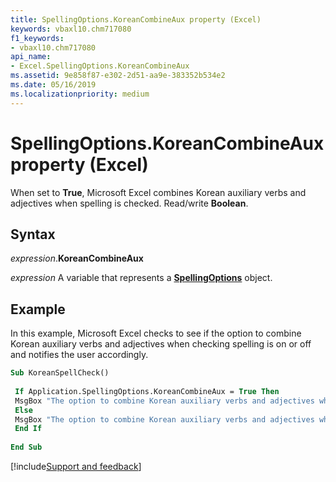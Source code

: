 ```yaml
---
title: SpellingOptions.KoreanCombineAux property (Excel)
keywords: vbaxl10.chm717080
f1_keywords:
- vbaxl10.chm717080
api_name:
- Excel.SpellingOptions.KoreanCombineAux
ms.assetid: 9e858f87-e302-2d51-aa9e-383352b534e2
ms.date: 05/16/2019
ms.localizationpriority: medium
---
```



# SpellingOptions.KoreanCombineAux property (Excel)

When set to **True**, Microsoft Excel combines Korean auxiliary verbs and adjectives when spelling is checked. Read/write **Boolean**.


## Syntax

_expression_.**KoreanCombineAux**

_expression_ A variable that represents a **[SpellingOptions](Excel.SpellingOptions.md)** object.


## Example

In this example, Microsoft Excel checks to see if the option to combine Korean auxiliary verbs and adjectives when checking spelling is on or off and notifies the user accordingly.

```vb
Sub KoreanSpellCheck() 
 
 If Application.SpellingOptions.KoreanCombineAux = True Then 
 MsgBox "The option to combine Korean auxiliary verbs and adjectives while checking spelling is on." 
 Else 
 MsgBox "The option to combine Korean auxiliary verbs and adjectives while checking spelling is off." 
 End If 
 
End Sub
```




[!include[Support and feedback](~/includes/feedback-boilerplate.md)]